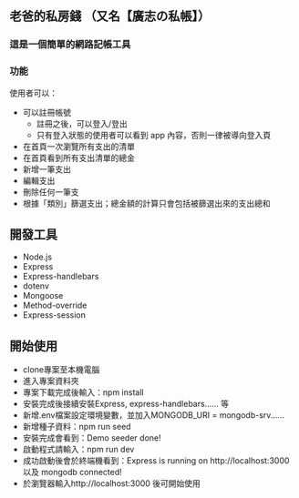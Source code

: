 ## 老爸的私房錢 （又名【廣志の私帳】）
### 這是一個簡單的網路記帳工具

### 功能
使用者可以：
- 可以註冊帳號
  * 註冊之後，可以登入/登出
  * 只有登入狀態的使用者可以看到 app 內容，否則一律被導向登入頁
- 在首頁一次瀏覽所有支出的清單
- 在首頁看到所有支出清單的總金
- 新增一筆支出
- 編輯支出
- 刪除任何一筆支
- 根據「類別」篩選支出；總金額的計算只會包括被篩選出來的支出總和

## 開發工具
- Node.js
- Express
- Express-handlebars
- dotenv
- Mongoose
- Method-override
- Express-session

## 開始使用
- clone專案至本機電腦
- 進入專案資料夾
- 專案下載完成後輸入：npm install
- 安裝完成後接續安裝Express, express-handlebars...... 等
- 新增.env檔案設定環境變數，並加入MONGODB_URI = mongodb-srv......
- 新增種子資料：npm run seed
- 安裝完成會看到：Demo seeder done!
- 啟動程式請輸入：npm run dev
- 成功啟動後會於終端機看到：Express is running on http://localhost:3000 以及 mongodb connected!
- 於瀏覽器輸入http://localhost:3000 後可開始使用